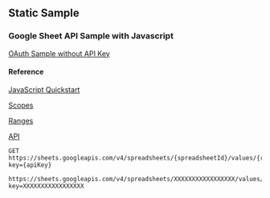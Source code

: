 ## Static Sample

### Google Sheet API Sample with Javascript

[OAuth Sample without API Key](google-sheet-api-sample.html)

#### Reference

[JavaScript Quickstart](https://developers.google.com/sheets/api/quickstart/js)

[Scopes](https://developers.google.com/identity/protocols/oauth2/scopes#sheets)

[Ranges](https://developers.google.com/sheets/api/samples/reading)

[API](https://developers.google.com/sheets/api/reference/rest/v4/spreadsheets.values)

```
GET https://sheets.googleapis.com/v4/spreadsheets/{spreadsheetId}/values/{range}?key={apiKey}
```

```
https://sheets.googleapis.com/v4/spreadsheets/XXXXXXXXXXXXXXXXX/values/Sheet1!A1:B1?key=XXXXXXXXXXXXXXXXX
```
